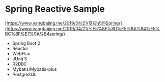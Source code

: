 # Spring Reactive Sample

[https://www.yangbajing.me/2019/04/21/反应式的Spring/](https://www.yangbajing.me/2019/04/21/%E5%8F%8D%E5%BA%94%E5%BC%8F%E7%9A%84spring/)

- Spring Boot 2
- Reactor
- WebFlux
- JUnit 5
- R2DBC
- Mybatis/Mybatis-plus
- PostgreSQL
